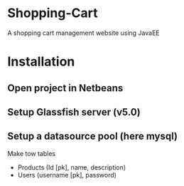 # Shopping-Cart
A shopping cart management website using JavaEE

# Installation
## Open project in Netbeans
## Setup Glassfish server (v5.0)
## Setup a datasource pool (here mysql)
Make tow tables
* Products (Id [pk], name, description)
* Users (username [pk], password)
